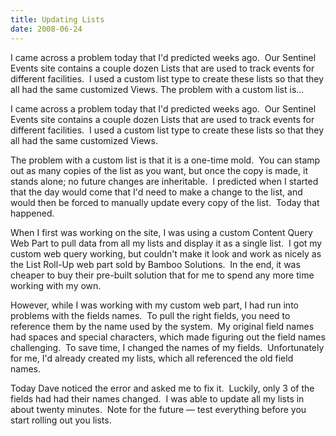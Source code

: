 ```yaml
---
title: Updating Lists
date: 2008-06-24
---
```


I came across a problem today that I'd predicted weeks ago.  Our Sentinel Events site contains a couple dozen Lists that are used to track events for different facilities.  I used a custom list type to create these lists so that they all had the same customized Views. The problem with a custom list is…


<!-- end -->

I came across a problem today that I'd predicted weeks ago.  Our Sentinel Events site contains a couple dozen Lists that are used to track events for different facilities.  I used a custom list type to create these lists so that they all had the same customized Views.

The problem with a custom list is that it is a one-time mold.  You can stamp out as many copies of the list as you want, but once the copy is made, it stands alone; no future changes are inheritable.  I predicted when I started that the day would come that I'd need to make a change to the list, and would then be forced to manually update every copy of the list.  Today that happened.

When I first was working on the site, I was using a custom Content Query Web Part to pull data from all my lists and display it as a single list.  I got my custom web query working, but couldn't make it look and work as nicely as the List Roll-Up web part sold by Bamboo Solutions.  In the end, it was cheaper to buy their pre-built solution that for me to spend any more time working with my own.  

However, while I was working with my custom web part, I had run into problems with the fields names.  To pull the right fields, you need to reference them by the name used by the system.  My original field names had spaces and special characters, which made figuring out the field names challenging.  To save time, I changed the names of my fields.  Unfortunately for me, I'd already created my lists, which all referenced the old field names.

Today Dave noticed the error and asked me to fix it.  Luckily, only 3 of the fields had had their names changed.  I was able to update all my lists in about twenty minutes.  Note for the future — test everything before you start rolling out you lists.

